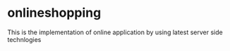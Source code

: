 # onlineshopping
This is the implementation of online application by using latest server side technlogies
